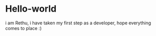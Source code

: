 # Hello-world
i am Rethu, i have taken my  first step as a developer, hope everything comes to place :)
